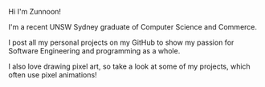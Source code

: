 Hi I'm Zunnoon! 

I'm a recent UNSW Sydney graduate of Computer Science and Commerce.

I post all my personal projects on my GitHub to show my passion for Software Engineering and programming as a whole.

I also love drawing pixel art, so take a look at some of my projects, which often use pixel animations!
